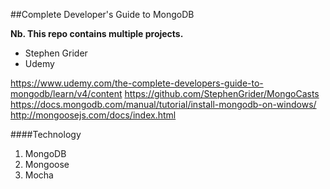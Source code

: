 ##Complete Developer's Guide to MongoDB 

**Nb. This repo contains multiple projects.**

- Stephen Grider
- Udemy 

https://www.udemy.com/the-complete-developers-guide-to-mongodb/learn/v4/content 
https://github.com/StephenGrider/MongoCasts 
https://docs.mongodb.com/manual/tutorial/install-mongodb-on-windows/ 
http://mongoosejs.com/docs/index.html 

####Technology 
1. MongoDB 
2. Mongoose 
3. Mocha  